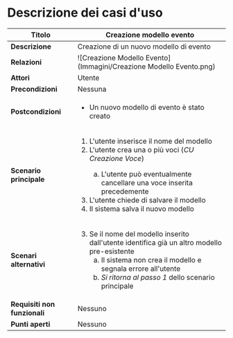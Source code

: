 Descrizione dei casi d'uso
===

Titolo | Creazione modello evento
--- | ---
**Descrizione** | Creazione di un nuovo modello di evento
**Relazioni** | ![Creazione Modello Evento](Immagini/Creazione Modello Evento.png)
**Attori** | Utente
**Precondizioni** | Nessuna
**Postcondizioni** | <ul><li>Un nuovo modello di evento è stato creato</li></ul>
**Scenario principale** | <ol><li>L'utente inserisce il nome del modello</li><li>L'utente crea una o più voci (*CU Creazione Voce*)</li><ol type=a><li>L'utente può eventualmente cancellare una voce inserita precedemente</li></ol><li>L'utente chiede di salvare il modello</li><li>Il sistema salva il nuovo modello</li></ol>
**Scenari alternativi** | <ol start="3"><li>Se il nome del modello inserito dall'utente identifica già un altro modello pre-esistente<ol type="a"><li>Il sistema non crea il modello e segnala errore all'utente</li> <li>*Si ritorna al passo 1* dello scenario principale</li></ol></li></ol>
**Requisiti non funzionali** | Nessuno
**Punti aperti** | Nessuno

